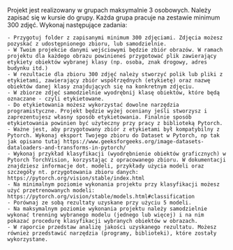 Projekt jest realizowany w grupach maksymalnie 3 osobowych. Należy zapisać się w kursie do grupy. Każda grupa pracuje na zestawie minimum 300 zdjęć. 
Wykonaj następujące zadania:

    - Przygotuj folder z zapisanymi minimum 300 zdjęciami. Zdjęcia możesz pozyskać z udostępnionego zbioru, lub samodzielnie. 
    - W Twoim projekcie danymi wejściowymi będzie zbiór obrazów. W ramach projektu dla każdego obrazu powinieneś przygotować plik zawierający etykiety obiektów wybranej klasy (np. osoba, znak drogowy, adres budynku itd.)
    - W rezultacie dla zbioru 300 zdjęć należy stworzyć polik lub pliki z etykietami, zawierający zbiór współrzędnych (etykietę) oraz nazwę obiektów danej klasy znajdujących się na konkretnym zdjęciu.
    - W zbiorze zdjęć samodzielnie wyodrębnij klasę obiektów, które będą oznaczane - czyli etykietowane.
    - Do etykietowania możesz wykorzystać dowolne narzędzia programistyczne. Projekt będzie wyżej oceniany jeśli stworzysz i zaprezentujesz własny sposób etykietowania. Finalnie sposób etykietowania powinien być użyteczny przy pracy z biblioteką Pytorch.
    - Ważne jest, aby przygotowany zbiór z etykietami był kompatybilny z Pytorch. Wykonaj eksport Twojego zbioru do Dataset w Pytorch, np tak jak opisano tutaj https://www.geeksforgeeks.org/image-datasets-dataloaders-and-transforms-in-pytorch/
    - Wykonaj przykład klasyfikacji (wyodrębnienie obiektów graficznych) w Pytorch TorchVision, korzystając z opracowanego zbioru. W dokumentacji znajdziesz informacje dot. modeli, przykłady użycia modeli oraz szczegóły nt. przygotowania zbioru danych: https://pytorch.org/vision/stable/index.html
    - Na minimalnym poziomie wykonania projektu przy klasyfikacji możesz użyć przetrenowanych modeli: https://pytorch.org/vision/stable/models.html#classification
    - Porównaj ze sobą rezultaty uzyskane przy użyciu 5 modeli.
    - Na maksymalnym poziomie wykonania projektu należy samodzielnie wykonać trenning wybranego modelu (jednego lub więcej) i na nim pokazać procedurę klasyfikacji wybranych obiektów w obrazach.
    - W raporcie przedstaw analizę jakości uzyskanego rezultatu. Możesz również przedstawić narzędzia (programy, biblioteki), które zostały  wykorzystane.
